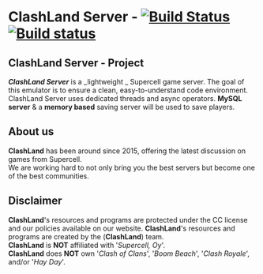 # ClashLand Server - [![Build Status](https://dev.azure.com/Antzsmt/ClashLand/_apis/build/status/ClashLand?branchName=master)](https://dev.azure.com/Antzsmt/ClashLand/_build/latest?definitionId=2&branchName=master) [![Build status](https://ci.appveyor.com/api/projects/status/ajq4bhtx2v5qu4x7?svg=true)](https://ci.appveyor.com/project/antzsmt/clash-of-land)

## ClashLand Server - Project
***ClashLand Server*** is a _lightweight _ Supercell game server. 
The goal of this emulator is to ensure a clean, easy-to-understand code environment.
ClashLand Server uses dedicated threads and async operators. 
**MySQL server** & a **memory based** saving server will be used to save players.

## About us
**ClashLand** has been around since 2015, offering the latest discussion on games from Supercell.  
We are working hard to not only bring you the best servers but become one of the best communities.

## Disclaimer
**ClashLand**'s resources and programs are protected under the CC license and our policies available on our website.
**ClashLand**'s resources and programs are created by the (**ClashLand**) team.  
**ClashLand** is **NOT** affiliated with '_Supercell, Oy_'.  
**ClashLand** does **NOT** own '_Clash of Clans_', '_Boom Beach_', '_Clash Royale_', and/or '_Hay Day_'.